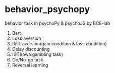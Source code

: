 # behavior_psychopy
behavior task in psychoPy &amp; psychoJS by BCE-lab

1. Bart
2. Loss aversion
3. Risk aversion(gain condition & loss condition)
4. Delay discounting
5. IGT(Iowa gambling task)
6. Go/No-go task
7. Reversal learning
